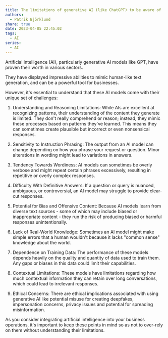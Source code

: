 ```yaml
---
title: The limitations of generative AI (like ChatGPT) to be aware of
authors:
  - Patrik Björklund
share: true
date: 2023-04-05 22:45:02
tags:
  - AI
series:
  - AI
---
```



Artificial intelligence (AI), particularly generative AI models like GPT, have proven their worth in various sectors. 

They have displayed impressive abilities to mimic human-like text generation, and can be a powerful tool for businesses. 

However, it's essential to understand that these AI models come with their unique set of challenges:

1. Understanding and Reasoning Limitations: While AIs are excellent at recognizing patterns, their understanding of the content they generate is limited. They don't really comprehend or reason; instead, they mimic these processes based on patterns they've learned. This means they can sometimes create plausible but incorrect or even nonsensical responses.

2. Sensitivity to Instruction Phrasing: The output from an AI model can change depending on how you phrase your request or question. Minor alterations in wording might lead to variations in answers.

3. Tendency Towards Wordiness: AI models can sometimes be overly verbose and might repeat certain phrases excessively, resulting in repetitive or overly complex responses.

4. Difficulty With Definitive Answers: If a question or query is nuanced, ambiguous, or controversial, an AI model may struggle to provide clear-cut responses.

5. Potential for Bias and Offensive Content: Because AI models learn from diverse text sources - some of which may include biased or inappropriate content - they run the risk of producing biased or harmful responses unintentionally.

6. Lack of Real-World Knowledge: Sometimes an AI model might make simple errors that a human wouldn't because it lacks "common sense" knowledge about the world.

7. Dependence on Training Data: The performance of these models depends heavily on the quality and quantity of data used to train them. Any gaps or biases in this data could limit their capabilities.

8. Contextual Limitations: These models have limitations regarding how much contextual information they can retain over long conversations, which could lead to irrelevant responses.

9. Ethical Concerns: There are ethical implications associated with using generative AI like potential misuse for creating deepfakes, impersonation concerns, privacy issues and potential for spreading misinformation.

As you consider integrating artificial intelligence into your business operations, it's important to keep these points in mind so as not to over-rely on them without understanding their limitations.
